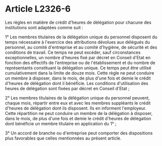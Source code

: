# Article L2326-6

Les règles en matière de crédit d'heures de délégation pour chacune des institutions sont adaptées comme suit : 
  
   
1° Les membres titulaires de la délégation unique du personnel disposent du temps nécessaire à l'exercice des attributions dévolues aux délégués du personnel, au comité d'entreprise et au comité d'hygiène, de sécurité et des conditions de travail. Ce temps ne peut excéder, sauf circonstances exceptionnelles, un nombre d'heures fixé par décret en Conseil d'Etat en fonction des effectifs de l'entreprise ou de l'établissement et du nombre de représentants constituant la délégation unique. Ce temps peut être utilisé cumulativement dans la limite de douze mois. Cette règle ne peut conduire un membre à disposer, dans le mois, de plus d'une fois et demie le crédit d'heures de délégation dont il bénéficie. Les conditions d'utilisation des heures de délégation sont fixées par décret en Conseil d'Etat ; 
  
   
2° Les membres titulaires de la délégation unique du personnel peuvent, chaque mois, répartir entre eux et avec les membres suppléants le crédit d'heures de délégation dont ils disposent. Ils en informent l'employeur. Cette répartition ne peut conduire un membre de la délégation à disposer, dans le mois, de plus d'une fois et demie le crédit d'heures de délégation dont bénéficie un membre titulaire en application du 1° ; 
  
   
3° Un accord de branche ou d'entreprise peut comporter des dispositions plus favorables que celles mentionnées au présent article.